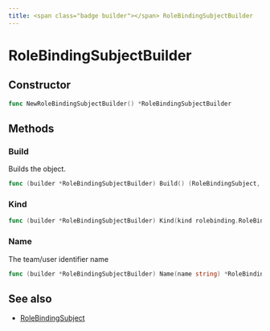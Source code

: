 ```yaml
---
title: <span class="badge builder"></span> RoleBindingSubjectBuilder
---
```

# <span class="badge builder"></span> RoleBindingSubjectBuilder

## Constructor

```go
func NewRoleBindingSubjectBuilder() *RoleBindingSubjectBuilder
```
## Methods

### <span class="badge object-method"></span> Build

Builds the object.

```go
func (builder *RoleBindingSubjectBuilder) Build() (RoleBindingSubject, error)
```

### <span class="badge object-method"></span> Kind

```go
func (builder *RoleBindingSubjectBuilder) Kind(kind rolebinding.RoleBindingSubjectKind) *RoleBindingSubjectBuilder
```

### <span class="badge object-method"></span> Name

The team/user identifier name

```go
func (builder *RoleBindingSubjectBuilder) Name(name string) *RoleBindingSubjectBuilder
```

## See also

 * <span class="badge object-type-struct"></span> [RoleBindingSubject](./object-RoleBindingSubject.md)
